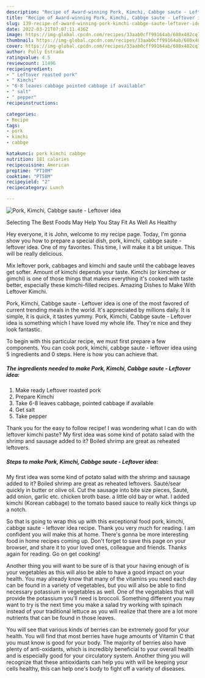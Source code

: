```yaml
---
description: "Recipe of Award-winning Pork, Kimchi, Cabbge saute - Leftover idea"
title: "Recipe of Award-winning Pork, Kimchi, Cabbge saute - Leftover idea"
slug: 139-recipe-of-award-winning-pork-kimchi-cabbge-saute-leftover-idea
date: 2022-03-21T07:07:11.436Z
image: https://img-global.cpcdn.com/recipes/33aab0cff99164ab/680x482cq70/pork-kimchi-cabbge-saute-leftover-idea-recipe-main-photo.jpg
thumbnail: https://img-global.cpcdn.com/recipes/33aab0cff99164ab/680x482cq70/pork-kimchi-cabbge-saute-leftover-idea-recipe-main-photo.jpg
cover: https://img-global.cpcdn.com/recipes/33aab0cff99164ab/680x482cq70/pork-kimchi-cabbge-saute-leftover-idea-recipe-main-photo.jpg
author: Polly Estrada
ratingvalue: 4.5
reviewcount: 11496
recipeingredient:
- " Leftover roasted pork"
- " Kimchi"
- "6-8 leaves cabbage pointed cabbage if available"
- " salt"
- " pepper"
recipeinstructions:

categories:
- Recipe
tags:
- pork
- kimchi
- cabbge

katakunci: pork kimchi cabbge 
nutrition: 181 calories
recipecuisine: American
preptime: "PT10M"
cooktime: "PT58M"
recipeyield: "2"
recipecategory: Lunch

---
```



![Pork, Kimchi, Cabbge saute - Leftover idea](https://img-global.cpcdn.com/recipes/33aab0cff99164ab/680x482cq70/pork-kimchi-cabbge-saute-leftover-idea-recipe-main-photo.jpg)

Selecting The Best Foods May Help You Stay Fit As Well As Healthy

Hey everyone, it is John, welcome to my recipe page. Today, I'm gonna show you how to prepare a special dish, pork, kimchi, cabbge saute - leftover idea. One of my favorites. This time, I will make it a bit unique. This will be really delicious.

Mix leftover pork, cabbages and kimchi and saute until the cabbage leaves get softer. Amount of kimchi depends your taste. Kimchi (or kimchee or gimchi) is one of those things that makes everything it&#39;s cooked with taste better, especially these kimchi-filled recipes. Amazing Dishes to Make With Leftover Kimchi.

Pork, Kimchi, Cabbge saute - Leftover idea is one of the most favored of current trending meals in the world. It's appreciated by millions daily. It is simple, it is quick, it tastes yummy. Pork, Kimchi, Cabbge saute - Leftover idea is something which I have loved my whole life. They're nice and they look fantastic.


To begin with this particular recipe, we must first prepare a few components. You can cook pork, kimchi, cabbge saute - leftover idea using 5 ingredients and 0 steps. Here is how you can achieve that.

<!--inarticleads1-->

##### The ingredients needed to make Pork, Kimchi, Cabbge saute - Leftover idea:

1. Make ready  Leftover roasted pork
1. Prepare  Kimchi
1. Take 6-8 leaves cabbage, pointed cabbage if available
1. Get  salt
1. Take  pepper


Thank you for the easy to follow recipe! I was wondering what I can do with leftover kimchi paste? My first idea was some kind of potato salad with the shrimp and sausage added to it? Boiled shrimp are great as reheated leftovers. 

<!--inarticleads2-->

##### Steps to make Pork, Kimchi, Cabbge saute - Leftover idea:



My first idea was some kind of potato salad with the shrimp and sausage added to it? Boiled shrimp are great as reheated leftovers. Sauté/sear quickly in butter or olive oil. Cut the sausage into bite size pieces, Sauté, add onion, garlic etc. chicken broth base. a little old bay or what. I added kimchi (Korean cabbage) to the tomato based sauce to really kick things up a notch. 

So that is going to wrap this up with this exceptional food pork, kimchi, cabbge saute - leftover idea recipe. Thank you very much for reading. I am confident you will make this at home. There's gonna be more interesting food in home recipes coming up. Don't forget to save this page on your browser, and share it to your loved ones, colleague and friends. Thanks again for reading. Go on get cooking!

Another thing you will want to be sure of is that your having enough of is your vegetables as this will also be able to have a good impact on your health. You may already know that many of the vitamins you need each day can be found in a variety of vegetables, but you will also be able to find necessary potassium in vegetables as well. One of the vegetables that will provide the potassium you'll need is broccoli. Something different you may want to try is the next time you make a salad try working with spinach instead of your traditional lettuce as you will realize that there are a lot more nutrients that can be found in those leaves.

You will see that various kinds of berries can be extremely good for your health. You will find that most berries have huge amounts of Vitamin C that you must know is good for your body. The majority of berries also have plenty of anti-oxidants, which is incredibly beneficial to your overall health and is especially good for your circulatory system. Another thing you will recognize that these antioxidants can help you with will be keeping your cells healthy, this can help one's body to fight off a variety of diseases.
